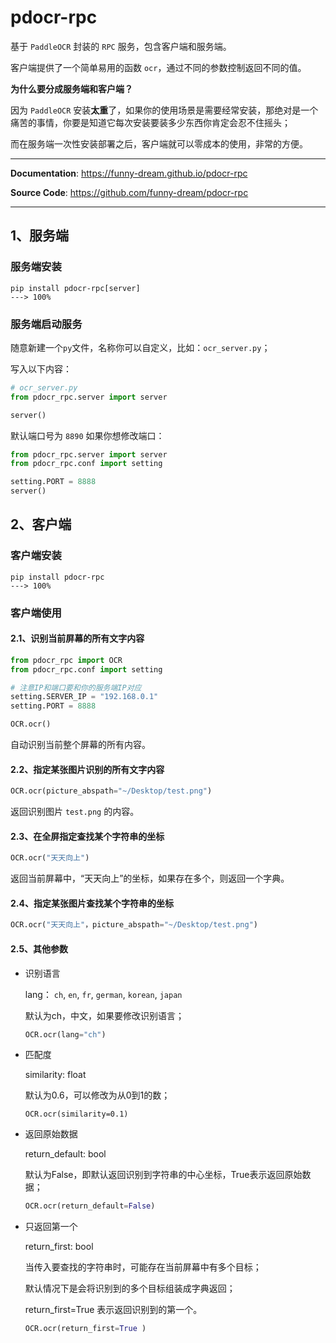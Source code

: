 # pdocr-rpc

基于 `PaddleOCR` 封装的 `RPC` 服务，包含客户端和服务端。

客户端提供了一个简单易用的函数 `ocr`，通过不同的参数控制返回不同的值。

**为什么要分成服务端和客户端？**

因为 `PaddleOCR` 安装**太重**了，如果你的使用场景是需要经常安装，那绝对是一个痛苦的事情，你要是知道它每次安装要装多少东西你肯定会忍不住摇头；

而在服务端一次性安装部署之后，客户端就可以零成本的使用，非常的方便。

---

**Documentation**: <a href="https://funny-dream.github.io/pdocr-rpc" target="_blank">https://funny-dream.github.io/pdocr-rpc</a>

**Source Code**: <a href="https://github.com/funny-dream/pdocr-rpc" target="_blank">https://github.com/funny-dream/pdocr-rpc</a>

---

## 1、服务端

### 服务端安装

```console
pip install pdocr-rpc[server]
---> 100%
```

### 服务端启动服务

随意新建一个`py`文件，名称你可以自定义，比如：`ocr_server.py`；

写入以下内容：

```python
# ocr_server.py
from pdocr_rpc.server import server

server()
```

默认端口号为 `8890` 如果你想修改端口：

```python
from pdocr_rpc.server import server
from pdocr_rpc.conf import setting

setting.PORT = 8888
server()
```

## 2、客户端

### 客户端安装

```console
pip install pdocr-rpc
---> 100%
```

### 客户端使用

#### 2.1、识别当前屏幕的所有文字内容

```python
from pdocr_rpc import OCR
from pdocr_rpc.conf import setting

# 注意IP和端口要和你的服务端IP对应
setting.SERVER_IP = "192.168.0.1"
setting.PORT = 8888

OCR.ocr()
```

自动识别当前整个屏幕的所有内容。

#### 2.2、指定某张图片识别的所有文字内容

```python
OCR.ocr(picture_abspath="~/Desktop/test.png")
```

返回识别图片 `test.png` 的内容。 

#### 2.3、在全屏指定查找某个字符串的坐标

```python
OCR.ocr("天天向上")
```

返回当前屏幕中，“天天向上”的坐标，如果存在多个，则返回一个字典。

#### 2.4、指定某张图片查找某个字符串的坐标

```python
OCR.ocr("天天向上"，picture_abspath="~/Desktop/test.png")
```

#### 2.5、其他参数

- 识别语言

  lang： `ch`, `en`, `fr`, `german`, `korean`, `japan`

  默认为ch，中文，如果要修改识别语言；

  ```python
  OCR.ocr(lang="ch") 
  ```

- 匹配度

  similarity: float

  默认为0.6，可以修改为从0到1的数；

  ```shell
  OCR.ocr(similarity=0.1)
  ```

- 返回原始数据

  return_default: bool

  默认为False，即默认返回识别到字符串的中心坐标，True表示返回原始数据；

  ```python
  OCR.ocr(return_default=False)
  ```

- 只返回第一个

  return_first: bool

  当传入要查找的字符串时，可能存在当前屏幕中有多个目标；

  默认情况下是会将识别到的多个目标组装成字典返回；

  return_first=True 表示返回识别到的第一个。

  ```python
  OCR.ocr(return_first=True )
  ```

  
